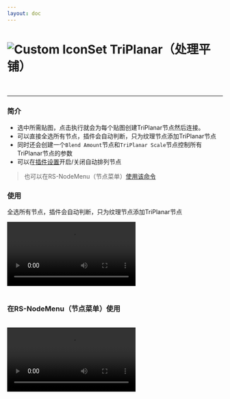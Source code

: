 ```yaml
---
layout: doc
---
```

# <span class="h1-icon"><img src="/img/SG-TriPlanar Control.webp" alt="Custom Icon"></span>Set TriPlanar（处理平铺）

<br/>

---

### 简介

- 选中所需贴图，点击执行就会为每个贴图创建TriPlanar节点然后连接。
- 可以直接全选所有节点，插件会自动判断，只为纹理节点添加TriPlanar节点
- 同时还会创建一个`Blend Amount`节点和`TriPlanar Scale`节点控制所有TriPlanar节点的参数
- 可以在[插件设置](01-RSG-setting#自动排列节点)开启/关闭自动排列节点

> 也可以在RS-NodeMenu（节点菜单）[使用该命令](03-RSG-NodeMenu-setting)



### 使用
全选所有节点，插件会自动判断，只为纹理节点添加TriPlanar节点
<br/>

<video controls>
  <source src="/img/rs-nodesg-2-triplanar-01.webm" type="video/webm">
</video>

<br/>
<br/>

### 在RS-NodeMenu（节点菜单）使用

<br/>

<video controls>
  <source src="/img/rs-nodesg-2-triplanar-02.webm" type="video/webm">
</video>

<br/>
<br/>